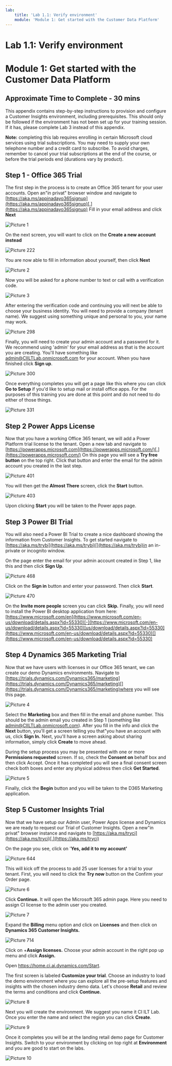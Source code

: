```yaml
---
lab:
    title: 'Lab 1.1: Verify environment'
    module: 'Module 1: Get started with the Customer Data Platform'
---
```


# Lab 1.1: Verify environment
# Module 1: Get started with the Customer Data Platform

## Approximate Time to Complete - 30 mins 

 

This appendix contains step-by-step instructions to provision and configure a Customer Insights environment, including prerequisites. This should only be followed if the environment has not been set up for your training session. If it has, please complete Lab 3 instead of this appendix. 

 

**Note:** completing this lab requires enrolling in certain Microsoft cloud services using trial subscriptions. You may need to supply your own telephone number and a credit card to subscribe. To avoid charges, remember to cancel your trial subscriptions at the end of the course, or before the trial periods end (durations vary by product). 

  

## Step 1 - Office 365 Trial 

The first step in the process is to create an Office 365 tenant for your user accounts. Open an"in privat" browser window and navigate to [https://aka.ms/appinadayo365signup](https://aka.ms/appinadayo365signup)[.](https://aka.ms/appinadayo365signup) Fill in your email address and click **Next** 

![Picture 1](Static/Appendix_A_Picture1.png)

On the next screen, you will want to click on the **Create a new account instead** 


![Picture 222](Static/Appendix_A_Provision_the_Infrastructure_image1.jpeg)

  

  

You are now able to fill in information about yourself, then click **Next**

![Picture 2](Static/Appendix_A_Picture2.png)
 

Now you will be asked for a phone number to text or call with a verification code. 

![Picture 3](Static/Appendix_A_Picture3.png)

After entering the verification code and continuing you will next be able to choose your business identity. You will need to provide a company (tenant name). We suggest using something unique and personal to you, your name may work. 

![Picture 298](Static/Appendix_A_Provision_the_Infrastructure_image2.jpeg)

 

Finally, you will need to create your admin account and a password for it. We recommend using 'admin' for your email address as that is the account you are creating. You'll have something like admin@CIILTLab.onmicrosoft.com for your account. When you have finished click **Sign up**. 

![Picture 300](Static/Appendix_A_Provision_the_Infrastructure_image3.jpeg)

 

  

Once everything completes you will get a page like this where you can click **Go to Setup** if you'd like to setup mail or install office apps. For the purposes of this training you are done at this point and do not need to do either of those things. 

![Picture 331](Static/Appendix_A_Provision_the_Infrastructure_image4.jpeg)

 



## Step 2 Power Apps License 

Now that you have a working Office 365 tenant, we will add a Power Platform trial license to the tenant. Open a new tab and navigate to [https://powerapps.microsoft.com](https://powerapps.microsoft.com/)[.](https://powerapps.microsoft.com/) On this page you will see a **Try free button** on the top right. Click that button and enter the email for the admin account you created in the last step. 

![Picture 401](Static/Appendix_A_Provision_the_Infrastructure_image5.jpeg)

 

You will then get the **Almost There** screen, click the **Start** button. 

![Picture 403](Static/Appendix_A_Provision_the_Infrastructure_image6.jpeg)

 

Upon clicking **Start** you will be taken to the Power apps page. 

  

## Step 3 Power BI Trial  

You will also need a Power BI Trial to create a nice dashboard showing the information from Customer Insights. To get started navigate to [https://aka.ms/trybi](https://aka.ms/trybi)[](https://aka.ms/trybi)in an in-private or incognito window. 

On the page enter the email for your admin account created in Step 1, like this and then click **Sign Up**. 

![Picture 468](Static/Appendix_A_Provision_the_Infrastructure_image7.jpeg)

 

Click on the **Sign in** button and enter your password. Then click **Start**. 

![Picture 470](Static/Appendix_A_Provision_the_Infrastructure_image8.jpeg)

 

On the **Invite more people** screen you can click **Skip.** Finally, you will need to install the Power BI desktop application from here: [https://www.microsoft.com/en](https://www.microsoft.com/en-us/download/details.aspx?id=55330)[-](https://www.microsoft.com/en-us/download/details.aspx?id=55330)[us/download/details.aspx?id=55330](https://www.microsoft.com/en-us/download/details.aspx?id=55330)[](https://www.microsoft.com/en-us/download/details.aspx?id=55330)

## Step 4 Dynamics 365 Marketing Trial 

Now that we have users with licenses in our Office 365 tenant, we can create our demo Dynamics environments. Navigate to [https://trials.dynamics.com/Dynamics365/marketing](https://trials.dynamics.com/Dynamics365/marketing)[](https://trials.dynamics.com/Dynamics365/marketing)where you will see this page. 

![Picture 4](Static/Appendix_A_Picture4.png)

Select the **Marketing** box and then fill in the email and phone number. This should be the admin email you created in Step 1 (something like admin@CIILTLab.onmicrosoft.com). After you fill in the info and click the **Next** button, you'll get a screen telling you that"you have an account with us, click **Sign In.** Next, you'll have a screen asking about sharing information, simply click **Create** to move ahead. 

During the setup process you may be presented with one or more **Permissions requested** screen. If so, check the **Consent on** behalf box and then click Accept. Once it has completed you will see a final consent screen check both boxes and enter any physical address then click **Get Started**. 

![Picture 5](Static/Appendix_A_Picture5.png)
 

Finally, click the **Begin** button and you will be taken to the D365 Marketing application. 

 


## Step 5 Customer Insights Trial 

Now that we have setup our Admin user, Power Apps license and Dynamics we are ready to request our Trial of Customer Insights. Open a new"in privat" browser instance and navigate to [https://aka.ms/tryci](https://aka.ms/tryci)[.](https://aka.ms/tryci) 

On the page you see, click on '**Yes, add it to my account'** 

![Picture 644](Static/Appendix_A_Provision_the_Infrastructure_image9.jpeg) 

This will kick off the process to add 25 user licenses for a trial to your tenant. First, you will need to click the **Try now** button on the Confirm your Order page. 

![Picture 6](Static/Appendix_A_Picture6.png)

Click **Continue.** It will open the Microsoft 365 admin page. Here you need to assign CI license to the admin user you created. 

![Picture 7](Static/Appendix_A_Picture7.png)

Expand the **Billing** menu option and click on **Licenses** and then click on **Dynamics 365 Customer Insights.** 

![Picture 714](Static/Appendix_A_Provision_the_Infrastructure_image10.jpeg) 

Click on +**Assign licenses.** Choose your admin account in the right pop up menu and click **Assign.** 

Open https://home.ci.ai.dynamics.com/Start. 

The first screen is labeled **Customize your trial**. Choose an industry to load the demo environment where you can explore all the pre-setup features and insights with the chosen industry demo data. Let's choose **Retail** and review the terms and conditions and click **Continue.** 

![Picture 8](Static/Appendix_A_Picture8.png)

Next you will create the environment. We suggest you name it CI ILT Lab. Once you enter the name and select the region you can click **Create**. 

![Picture 9](Static/Appendix_A_Picture9.png)

 

Once it completes you will be at the landing retail demo page for Customer Insights. Switch to your environment by clicking on top right at **Environment** and you are good to start on the labs. 

![Picture 10](Static/Appendix_A_Picture10.png)

